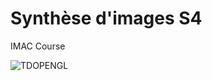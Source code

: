 # Synthèse d'images S4

IMAC Course


![TDOPENGL](https://user-images.githubusercontent.com/103901906/231711776-d9378de3-e09f-4fd3-9b9c-0e9601767292.png)
